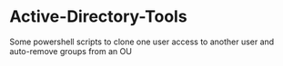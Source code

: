 # Active-Directory-Tools
Some powershell scripts to clone one user access to another user and auto-remove groups from an OU
